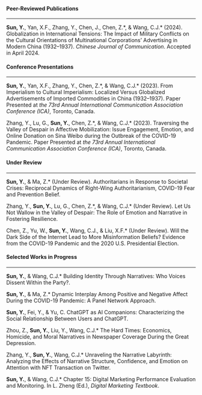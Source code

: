 #### **Peer-Reviewed Publications**

---

**Sun, Y.**, Yan, X.F., Zhang, Y., Chen, J., Chen, Z.\*, & Wang, C.J.\* (2024). Globalization in International Tensions: The Impact of Military Conflicts on the Cultural Orientations of Multinational Corporations’ Advertising in Modern China (1932–1937). _Chinese Journal of Communication_. Accepted in April 2024.

#### **Conference Presentations**

---

**Sun, Y.**, Yan, X.F., Zhang, Y., Chen, Z.\*, & Wang, C.J.\* (2023). From Imperialism to Cultural Imperialism: Localized Versus Globalized Advertisements of Imported Commodities in China (1932–1937). Paper Presented at _the 73rd Annual International Communication Association Conference (ICA)_, Toronto, Canada.

Zhang, Y., Lu, G., **Sun, Y.**, Chen, Z.\*, & Wang, C.J.\* (2023). Traversing the Valley of Despair in Affective Mobilization: Issue Engagement, Emotion, and Online Donation on Sina Weibo during the Outbreak of the COVID-19 Pandemic. Paper Presented at _the 73rd Annual International Communication Association Conference (ICA)_, Toronto, Canada.


#### **Under Review**

---

**Sun, Y.**, & Ma, Z.\* (Under Review). Authoritarians in Response to Societal Crises: Reciprocal Dynamics of Right-Wing Authoritarianism, COVID-19 Fear and Prevention Belief.

Zhang, Y., **Sun, Y.**, Lu, G., Chen, Z.\*, & Wang, C.J.\* (Under Review). Let Us Not Wallow in the Valley of Despair: The Role of Emotion and Narrative in Fostering Resilience.

Chen, Z., Yu, W., **Sun, Y.**, Wang, C.J., & Liu, X.F.\* (Under Review). Will the Dark Side of the Internet Lead to More Misinformation Beliefs? Evidence from the COVID-19 Pandemic and the 2020 U.S. Presidential Election.


#### **Selected Works in Progress**

 ---

**Sun, Y.**, & Wang, C.J.\* Building Identity Through Narratives: Who Voices Dissent Within the Party?.

**Sun, Y.**, & Ma, Z.\* Dynamic Interplay Among Positive and Negative Affect During the COVID-19 Pandemic: A Panel Network Approach.

**Sun, Y.**, Fei, Y., & Yu, C. ChatGPT as AI Companions: Characterizing the Social Relationship Between Users and ChatGPT.

Zhou, Z., **Sun, Y.**, Liu, Y., Wang, C.J.* The Hard Times: Economics, Homicide, and Moral Narratives in Newspaper Coverage During the Great Depression.

Zhang, Y., **Sun, Y.**, Wang, C.J.* Unraveling the Narrative Labyrinth: Analyzing the Effects of Narrative Structure, Confidence, and Emotion on Attention with NFT Transaction on Twitter.

**Sun, Y.**, & Wang, C.J.\* Chapter 15: Digital Marketing Performance Evaluation and Monitoring. In L. Zheng (Ed.), _Digital Marketing Textbook_.

